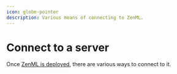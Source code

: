 ```yaml
---
icon: globe-pointer
description: Various means of connecting to ZenML.
---
```


# Connect to a server

Once [ZenML is deployed](/docs/book/getting-started/deploying-zenml/README.md), there are various ways to connect to it.